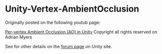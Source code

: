 # Unity-Vertex-AmbientOcclusion

Originally posted on the following youtub page:

[Per-vertex Ambient Occlusion (AO) in Unity](https://www.youtube.com/watch?v=eeKQAXg-Qo8) Copyright all rights reserved on Adrian Myers

See for other details on the [forum page](http://forum.unity3d.com/threads/per-vertex-ao-solver-and-goodies.126726/) on Unity site.

